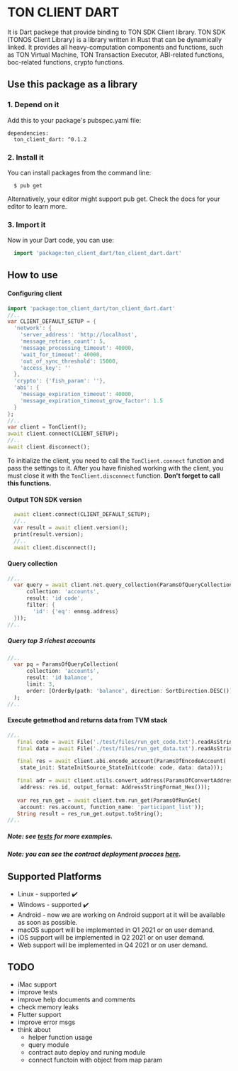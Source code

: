 # TON CLIENT DART
It is Dart packege that provide binding to TON SDK Client library. TON SDK (TONOS Client Library) is a library written in Rust that can be dynamically linked. It provides all heavy-computation components and functions, such as TON Virtual Machine, TON Transaction Executor, ABI-related functions, boc-related functions, crypto functions.

## Use this package as a library

### 1. Depend on it
Add this to your package's pubspec.yaml file:
```
dependencies:
  ton_client_dart: ^0.1.2
```

### 2. Install it
You can install packages from the command line:
```
  $ pub get
```
Alternatively, your editor might support pub get. Check the docs for your editor to learn more.

### 3. Import it
Now in your Dart code, you can use:
```dart
  import 'package:ton_client_dart/ton_client_dart.dart'
```

## How to use

#### Configuring client
```dart
import 'package:ton_client_dart/ton_client_dart.dart'
//..
var CLIENT_DEFAULT_SETUP = {
  'network': {
    'server_address': 'http://localhost',
    'message_retries_count': 5,
    'message_processing_timeout': 40000,
    'wait_for_timeout': 40000,
    'out_of_sync_threshold': 15000,
    'access_key': ''
  },
  'crypto': {'fish_param': ''},
  'abi': {
    'message_expiration_timeout': 40000,
    'message_expiration_timeout_grow_factor': 1.5
  }
};
//..
var client = TonClient();
await client.connect(CLIENT_SETUP);
//..
await client.disconnect();
```
To initialize the client, you need to call the `TonClient.connect` function and pass the settings to it. After you have finished working with the client, you must close it with the `TonClient.disconnect` function. **Don't forget to call this functions.**

#### Output TON SDK version
```dart
  await client.connect(CLIENT_DEFAULT_SETUP);
  //..
  var result = await client.version();
  print(result.version);
  //..
  await client.disconnect();
```
#### Query collection
```dart
//..
  var query = await client.net.query_collection(ParamsOfQueryCollection(
      collection: 'accounts',
      result: 'id code',
      filter: {
        'id': {'eq': enmsg.address}
  }));
//..
```
##### Query top 3 richest accounts
```dart
//..
  var pq = ParamsOfQueryCollection(
      collection: 'accounts',
      result: 'id balance',
      limit: 3,
      order: [OrderBy(path: 'balance', direction: SortDirection.DESC())]
  );
//..
```

#### Execute getmethod and returns data from TVM stack
```dart
//..
   final code = await File('./test/files/run_get_code.txt').readAsString();
   final data = await File('./test/files/run_get_data.txt').readAsString();

   final res = await client.abi.encode_account(ParamsOfEncodeAccount(
    state_init: StateInitSource_StateInit(code: code, data: data)));

   final adr = await client.utils.convert_address(ParamsOfConvertAddress(
    address: res.id, output_format: AddressStringFormat_Hex()));
   
   var res_run_get = await client.tvm.run_get(ParamsOfRunGet(
    account: res.account, function_name: 'participant_list'));
   String result = res_run_get.output.toString();
//..
```
##### Note: see [tests](test/) for more examples.
##### Note: you can see the contract deployment procces [here](test/src/processing_net_test.dart).


## Supported Platforms
- Linux - supported :heavy_check_mark:
- Windows - supported :heavy_check_mark:
- Android - now we are working on Android support at it will be available as soon as possible.
- macOS support will be implemented in Q1 2021 or on user demand.
- iOS support will be implemented in Q2 2021 or on user demand.
- Web support will be implemented in Q4 2021 or on user demand.

## TODO
- iMac support
- improve tests
- improve help documents and comments
- check memory leaks
- Flutter support
- improve error msgs
- think about
  - helper function usage
  - query module
  - contract auto deploy and runing module
  - connect functoin with object from map param
  
